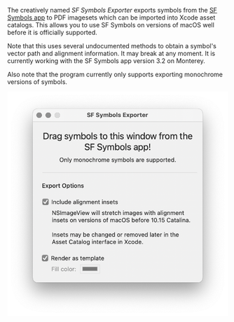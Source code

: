 The creatively named *SF Symbols Exporter* exports symbols from the [SF Symbols app](https://developer.apple.com/sf-symbols/) to PDF imagesets which can be imported into Xcode asset catalogs. This allows you to use SF Symbols on versions of macOS well before it is officially supported.

Note that this uses several undocumented methods to obtain a symbol's vector path and alignment information. It may break at any moment. It is currently working with the SF Symbols app version 3.2 on Monterey.

Also note that the program currently only supports exporting monochrome versions of symbols.

![](screenshot.png)
